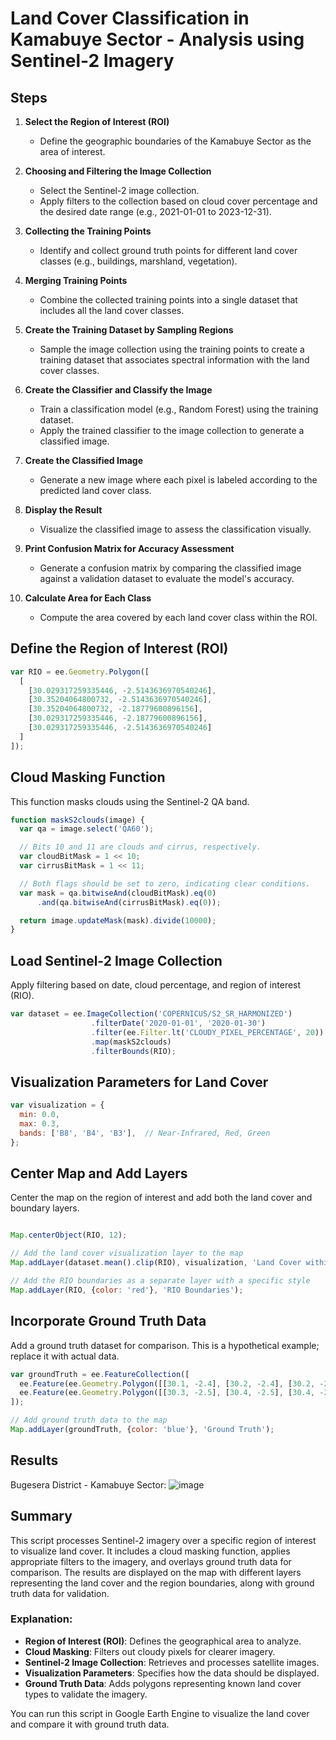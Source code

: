 # Land Cover Classification in Kamabuye Sector - Analysis using Sentinel-2 Imagery

## Steps

1. **Select the Region of Interest (ROI)**
   - Define the geographic boundaries of the Kamabuye Sector as the area of interest.

2. **Choosing and Filtering the Image Collection**
   - Select the Sentinel-2 image collection.
   - Apply filters to the collection based on cloud cover percentage and the desired date range (e.g., 2021-01-01 to 2023-12-31).

3. **Collecting the Training Points**
   - Identify and collect ground truth points for different land cover classes (e.g., buildings, marshland, vegetation).

4. **Merging Training Points**
   - Combine the collected training points into a single dataset that includes all the land cover classes.

5. **Create the Training Dataset by Sampling Regions**
   - Sample the image collection using the training points to create a training dataset that associates spectral information with the land cover classes.

6. **Create the Classifier and Classify the Image**
   - Train a classification model (e.g., Random Forest) using the training dataset.
   - Apply the trained classifier to the image collection to generate a classified image.

7. **Create the Classified Image**
   - Generate a new image where each pixel is labeled according to the predicted land cover class.

8. **Display the Result**
   - Visualize the classified image to assess the classification visually.

9. **Print Confusion Matrix for Accuracy Assessment**
   - Generate a confusion matrix by comparing the classified image against a validation dataset to evaluate the model's accuracy.

10. **Calculate Area for Each Class**
    - Compute the area covered by each land cover class within the ROI.

## Define the Region of Interest (ROI)

```javascript
var RIO = ee.Geometry.Polygon([
  [
    [30.029317259335446, -2.5143636970540246],
    [30.35204064800732, -2.5143636970540246],
    [30.35204064800732, -2.18779600896156],
    [30.029317259335446, -2.18779600896156],
    [30.029317259335446, -2.5143636970540246]
  ]
]);
```

## Cloud Masking Function
This function masks clouds using the Sentinel-2 QA band.

```javascript
function maskS2clouds(image) {
  var qa = image.select('QA60');

  // Bits 10 and 11 are clouds and cirrus, respectively.
  var cloudBitMask = 1 << 10;
  var cirrusBitMask = 1 << 11;

  // Both flags should be set to zero, indicating clear conditions.
  var mask = qa.bitwiseAnd(cloudBitMask).eq(0)
      .and(qa.bitwiseAnd(cirrusBitMask).eq(0));

  return image.updateMask(mask).divide(10000);
}

```

## Load Sentinel-2 Image Collection
Apply filtering based on date, cloud percentage, and region of interest (RIO).

```javascript
var dataset = ee.ImageCollection('COPERNICUS/S2_SR_HARMONIZED')
                  .filterDate('2020-01-01', '2020-01-30')
                  .filter(ee.Filter.lt('CLOUDY_PIXEL_PERCENTAGE', 20))
                  .map(maskS2clouds)
                  .filterBounds(RIO);
```
## Visualization Parameters for Land Cover

```javascript
var visualization = {
  min: 0.0,
  max: 0.3,
  bands: ['B8', 'B4', 'B3'],  // Near-Infrared, Red, Green
};
```

## Center Map and Add Layers
Center the map on the region of interest and add both the land cover and boundary layers.

```javascript

Map.centerObject(RIO, 12);

// Add the land cover visualization layer to the map
Map.addLayer(dataset.mean().clip(RIO), visualization, 'Land Cover within RIO');

// Add the RIO boundaries as a separate layer with a specific style
Map.addLayer(RIO, {color: 'red'}, 'RIO Boundaries');
````

## Incorporate Ground Truth Data
Add a ground truth dataset for comparison. This is a hypothetical example; replace it with actual data.

```javascript
var groundTruth = ee.FeatureCollection([
  ee.Feature(ee.Geometry.Polygon([[30.1, -2.4], [30.2, -2.4], [30.2, -2.3], [30.1, -2.3]]), {class: 'Urban'}),
  ee.Feature(ee.Geometry.Polygon([[30.3, -2.5], [30.4, -2.5], [30.4, -2.4], [30.3, -2.4]]), {class: 'Forest'}),
]);

// Add ground truth data to the map
Map.addLayer(groundTruth, {color: 'blue'}, 'Ground Truth');
```
## Results

Bugesera District -  Kamabuye Sector: ![image](https://github.com/user-attachments/assets/7990167b-e531-4248-a1b9-f0e69faacb1d)


## Summary
This script processes Sentinel-2 imagery over a specific region of interest to visualize land cover. It includes a cloud masking function, applies appropriate filters to the imagery, and overlays ground truth data for comparison. The results are displayed on the map with different layers representing the land cover and the region boundaries, along with ground truth data for validation.


### Explanation:
- **Region of Interest (ROI)**: Defines the geographical area to analyze.
- **Cloud Masking**: Filters out cloudy pixels for clearer imagery.
- **Sentinel-2 Image Collection**: Retrieves and processes satellite images.
- **Visualization Parameters**: Specifies how the data should be displayed.
- **Ground Truth Data**: Adds polygons representing known land cover types to validate the imagery.

You can run this script in Google Earth Engine to visualize the land cover and compare it with ground truth data.

